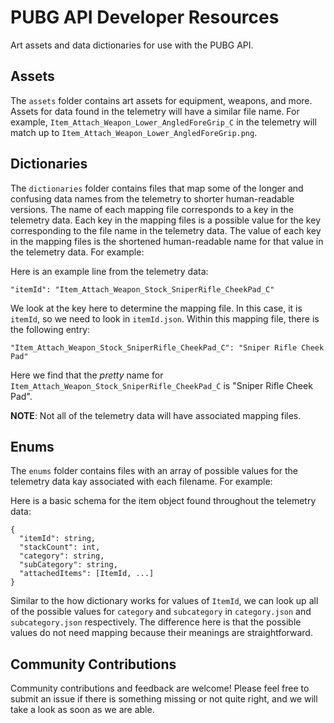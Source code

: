 # PUBG API Developer Resources

Art assets and data dictionaries for use with the PUBG API.

## Assets

The `assets` folder contains art assets for equipment, weapons, and more. Assets for data found in the telemetry will have a similar file name. For example, `Item_Attach_Weapon_Lower_AngledForeGrip_C` in the telemetry will match up to `Item_Attach_Weapon_Lower_AngledForeGrip.png`.

## Dictionaries

The `dictionaries` folder contains files that map some of the longer and confusing data names from the telemetry to shorter human-readable versions. The name of each mapping file corresponds to a key in the telemetry data. Each key in the mapping files is a possible value for the key corresponding to the file name in the telemetry data. The value of each key in the mapping files is the shortened human-readable name for that value in the telemetry data. For example:

Here is an example line from the telemetry data:

```
"itemId": "Item_Attach_Weapon_Stock_SniperRifle_CheekPad_C"
```

We look at the key here to determine the mapping file. In this case, it is `itemId`, so we need to look in `itemId.json`. Within this mapping file, there is the following entry:

```
"Item_Attach_Weapon_Stock_SniperRifle_CheekPad_C": "Sniper Rifle Cheek Pad"
```

Here we find that the *pretty* name for `Item_Attach_Weapon_Stock_SniperRifle_CheekPad_C` is "Sniper Rifle Cheek Pad".

**NOTE**: Not all of the telemetry data will have associated mapping files.

## Enums

The `enums` folder contains files with an array of possible values for the telemetry data kay associated with each filename. For example:

Here is a basic schema for the item object found throughout the telemetry data:

```
{
  "itemId": string,
  "stackCount": int,
  "category": string,
  "subCategory": string,
  "attachedItems": [ItemId, ...]
}
```

Similar to the how dictionary works for values of `ItemId`, we can look up all of the possible values for `category` and `subcategory` in `category.json` and `subcategory.json` respectively. The difference here is that the possible values do not need mapping because their meanings are straightforward.

## Community Contributions

Community contributions and feedback are welcome! Please feel free to submit an issue if there is something missing or not quite right, and we will take a look as soon as we are able.

